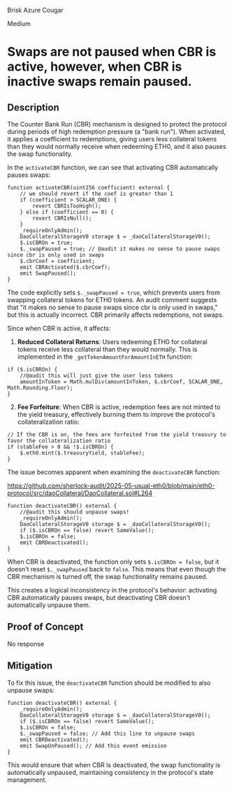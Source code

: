 Brisk Azure Cougar

Medium

# Swaps are not paused when CBR is active, however, when CBR is inactive swaps remain paused.

## Description
The Counter Bank Run (CBR) mechanism is designed to protect the protocol during periods of high redemption pressure (a "bank run"). When activated, it applies a coefficient to redemptions, giving users less collateral tokens than they would normally receive when redeeming ETH0, and it also pauses the swap functionality.

In the `activateCBR` function, we can see that activating CBR automatically pauses swaps:

```solidity
function activateCBR(uint256 coefficient) external {
    // we should revert if the coef is greater than 1
    if (coefficient > SCALAR_ONE) {
        revert CBRIsTooHigh();
    } else if (coefficient == 0) {
        revert CBRIsNull();
    }
    _requireOnlyAdmin();
    DaoCollateralStorageV0 storage $ = _daoCollateralStorageV0();
    $.isCBROn = true;
    $._swapPaused = true; // @audit it makes no sense to pause swaps since cbr is only used in swaps
    $.cbrCoef = coefficient;
    emit CBRActivated($.cbrCoef);
    emit SwapPaused();
}
```

The code explicitly sets `$._swapPaused = true`, which prevents users from swapping collateral tokens for ETH0 tokens. An audit comment suggests that "it makes no sense to pause swaps since cbr is only used in swaps," but this is actually incorrect. CBR primarily affects redemptions, not swaps.

Since when CBR is active, it affects:

1. **Reduced Collateral Returns**: Users redeeming ETH0 for collateral tokens receive less collateral than they would normally. This is implemented in the `_getTokenAmountForAmountInETH` function:

```solidity
if ($.isCBROn) {
    //@audit this will just give the user less tokens
    amountInToken = Math.mulDiv(amountInToken, $.cbrCoef, SCALAR_ONE, Math.Rounding.Floor);
}
```

2. **Fee Forfeiture**: When CBR is active, redemption fees are not minted to the yield treasury, effectively burning them to improve the protocol's collateralization ratio:

```solidity
// If the CBR is on, the fees are forfeited from the yield treasury to favor the collateralization ratio
if (stableFee > 0 && !$.isCBROn) {
    $.eth0.mint($.treasuryYield, stableFee);
}
```

The issue becomes apparent when examining the `deactivateCBR` function:

https://github.com/sherlock-audit/2025-05-usual-eth0/blob/main/eth0-protocol/src/daoCollateral/DaoCollateral.sol#L264

```solidity
function deactivateCBR() external {
    //@audit this should unpause swaps!
    _requireOnlyAdmin();
    DaoCollateralStorageV0 storage $ = _daoCollateralStorageV0();
    if ($.isCBROn == false) revert SameValue();
    $.isCBROn = false;
    emit CBRDeactivated();
}
```

When CBR is deactivated, the function only sets `$.isCBROn = false`, but it doesn't reset `$._swapPaused` back to `false`. This means that even though the CBR mechanism is turned off, the swap functionality remains paused.

This creates a logical inconsistency in the protocol's behavior: activating CBR automatically pauses swaps, but deactivating CBR doesn't automatically unpause them.

## Proof of Concept
No response

## Mitigation

To fix this issue, the `deactivateCBR` function should be modified to also unpause swaps:

```solidity
function deactivateCBR() external {
    _requireOnlyAdmin();
    DaoCollateralStorageV0 storage $ = _daoCollateralStorageV0();
    if ($.isCBROn == false) revert SameValue();
    $.isCBROn = false;
    $._swapPaused = false; // Add this line to unpause swaps
    emit CBRDeactivated();
    emit SwapUnPaused(); // Add this event emission
}
```

This would ensure that when CBR is deactivated, the swap functionality is automatically unpaused, maintaining consistency in the protocol's state management.
